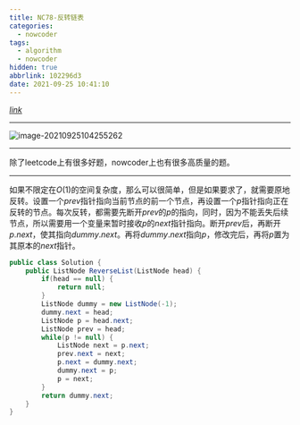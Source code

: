 ```yaml
---
title: NC78-反转链表
categories:
  - nowcoder
tags:
  - algorithm
  - nowcoder
hidden: true
abbrlink: 102296d3
date: 2021-09-25 10:41:10
---
```


[$link$](https://www.nowcoder.com/practice/75e878df47f24fdc9dc3e400ec6058ca?tpId=188&&tqId=38547&rp=1&ru=/activity/oj&qru=/ta/job-code-high-week/question-ranking)

<hr/>

![image-20210925104255262](https://gitee.com/cao_ziqiang/img/raw/master/20210925104255.png)

<hr/>

除了leetcode上有很多好题，nowcoder上也有很多高质量的题。

<hr/>

如果不限定在$O(1)$的空间复杂度，那么可以很简单，但是如果要求了，就需要原地反转。设置一个$prev$指针指向当前节点的前一个节点，再设置一个$p$指针指向正在反转的节点。每次反转，都需要先断开$prev$的$p$的指向，同时，因为不能丢失后续节点，所以需要用一个变量来暂时接收$p$的$next$指针指向。断开$prev$后，再断开$p.next$，使其指向$dummy.next$。再将$dummy.next$指向$p$，修改完后，再将$p$置为其原本的$next$指针。

```java
public class Solution {
    public ListNode ReverseList(ListNode head) {
        if(head == null) {
            return null;
        }
        ListNode dummy = new ListNode(-1);
        dummy.next = head;
        ListNode p = head.next;
        ListNode prev = head;
        while(p != null) {
            ListNode next = p.next;
            prev.next = next;
            p.next = dummy.next;
            dummy.next = p;
            p = next;
        }
        return dummy.next;
    }
}
```

